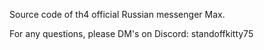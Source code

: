 Source code of th4 official Russian messenger Max.

For any questions, please DM's on Discord: standoffkitty75

